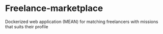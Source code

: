 # Freelance-marketplace
Dockerized web application (MEAN) for matching freelancers with missions that suits their profile
